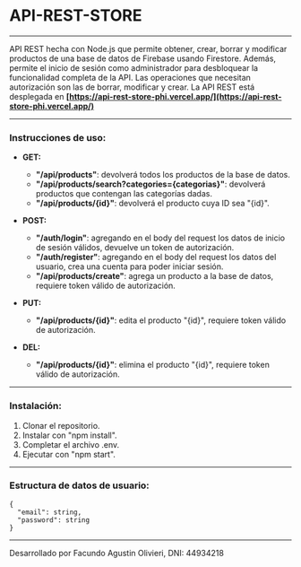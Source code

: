 # API-REST-STORE
-----

API REST hecha con Node.js que permite obtener, crear, borrar y modificar productos de una base de datos de Firebase usando Firestore. Además, permite el inicio de sesión como administrador para desbloquear la funcionalidad completa de la API. Las operaciones que necesitan autorización son las de borrar, modificar y crear.
La API REST está desplegada en **[https://api-rest-store-phi.vercel.app/](https://api-rest-store-phi.vercel.app/)**

-----

### Instrucciones de uso:

  * **GET:**

      * **"/api/products"**: devolverá todos los productos de la base de datos.
      * **"/api/products/search?categories={categorias}"**: devolverá productos que contengan las categorías dadas.
      * **"/api/products/{id}"**: devolverá el producto cuya ID sea "{id}".

  * **POST:**

      * **"/auth/login"**: agregando en el body del request los datos de inicio de sesión válidos, devuelve un token de autorización.
      * **"/auth/register"**: agregando en el body del request los datos del usuario, crea una cuenta para poder iniciar sesión.
      * **"/api/products/create"**: agrega un producto a la base de datos, requiere token válido de autorización.

  * **PUT:**

      * **"/api/products/{id}"**: edita el producto "{id}", requiere token válido de autorización.

  * **DEL:**

      * **"/api/products/{id}"**: elimina el producto "{id}", requiere token válido de autorización.

-----

### Instalación:

1.  Clonar el repositorio.
2.  Instalar con "npm install".
3.  Completar el archivo .env.
4.  Ejecutar con "npm start".

-----

### Estructura de datos de usuario:

```
{
  "email": string,
  "password": string
}
```
-----
Desarrollado por Facundo Agustin Olivieri, DNI: 44934218
